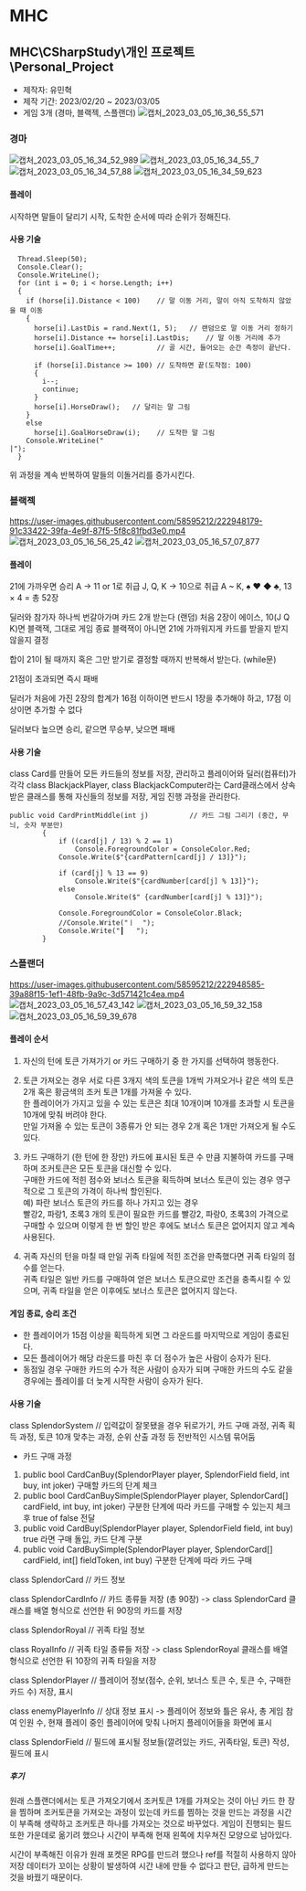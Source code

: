 # MHC

## MHC\CSharpStudy\개인 프로젝트\Personal_Project
- 제작자: 유민혁
- 제작 기간: 2023/02/20 ~ 2023/03/05
- 게임 3개 (경마, 블랙젝, 스플랜더)
![캡처_2023_03_05_16_36_55_571](https://user-images.githubusercontent.com/58595212/222948058-1df43491-656e-4e03-8a31-a6bb50130a96.png)

### 경마
![캡처_2023_03_05_16_34_52_989](https://user-images.githubusercontent.com/58595212/222947996-5c4c2d74-71d9-43a8-92d1-94f9e0899a09.png)
![캡처_2023_03_05_16_34_55_7](https://user-images.githubusercontent.com/58595212/222948005-3e441189-7c95-4cbe-9c25-0dc3ceb53e39.png)
![캡처_2023_03_05_16_34_57_88](https://user-images.githubusercontent.com/58595212/222948012-e68705c0-cfcc-4afe-a6b6-382cfb66b339.png)
![캡처_2023_03_05_16_34_59_623](https://user-images.githubusercontent.com/58595212/222948016-4a1975e0-ff3f-4220-b89e-4b65dc663ffd.png)


#### 플레이
시작하면 말들이 달리기 시작, 도착한 순서에 따라 순위가 정해진다.

#### 사용 기술

```
  Thread.Sleep(50);
  Console.Clear();
  Console.WriteLine();
  for (int i = 0; i < horse.Length; i++)
  {
    if (horse[i].Distance < 100)    // 말 이동 거리, 말이 아직 도착하지 않았을 때 이동
    {
      horse[i].LastDis = rand.Next(1, 5);   // 랜덤으로 말 이동 거리 정하기
      horse[i].Distance += horse[i].LastDis;    // 말 이동 거리에 추가
      horse[i].GoalTime++;          // 골 시간, 들어오는 순간 측정이 끝난다.

      if (horse[i].Distance >= 100) // 도착하면 끝(도착점: 100)
      {
        i--;
        continue;
      }
      horse[i].HorseDraw();   // 달리는 말 그림
    }
    else
      horse[i].GoalHorseDraw(i);    // 도착한 말 그림
    Console.WriteLine("                                                                                                         |");
  }
```
위 과정을 계속 반복하여 말들의 이돌거리를 증가시킨다.


### 블랙젝
https://user-images.githubusercontent.com/58595212/222948179-91c33422-39fa-4e9f-87f5-5f8c81fbd3e0.mp4
![캡처_2023_03_05_16_56_25_42](https://user-images.githubusercontent.com/58595212/222948821-4a1980de-058a-4a37-a3c8-6bcd11f9c1c0.png)
![캡처_2023_03_05_16_57_07_877](https://user-images.githubusercontent.com/58595212/222948837-710aa7a3-aea2-4bab-862c-c412eda5442e.png)


#### 플레이
21에 가까우면 승리
A -> 11 or 1로 취급
J, Q, K -> 10으로 취급
A ~ K, ♠︎ ♥︎ ◆ ♣︎, 13 × 4 = 총 52장

딜러와 참가자 하나씩 번갈아가며 카드 2개 받는다 (랜덤)
처음 2장이 에이스, 10(J Q K)면 블랙잭, 그대로 게임 종료
블랙잭이 아니면 21에 가까워지게 카드를 받을지 받지 않을지 결정

합이 21이 될 때까지 혹은 그만 받기로 결정할 때까지 반복해서 받는다. (while문)

21점이 초과되면 즉시 패배

딜러가 처음에 가진 2장의 합계가 16점 이하이면 
반드시 1장을 추가해야 하고, 17점 이상이면 추가할 수 없다

딜러보다 높으면 승리, 같으면 무승부, 낮으면 패배

#### 사용 기술
class Card를 만들어 모든 카드들의 정보를 저장, 관리하고
플레이어와 딜러(컴퓨터)가 각각 class BlackjackPlayer, class BlackjackComputer라는 Card클래스에서 상속받은 클래스를 통해 자신들의 정보를 저장, 게임 진행 과정을 관리한다.

```
public void CardPrintMiddle(int j)          // 카드 그림 그리기 (중간, 무늬, 숫자 부분만)
        {
            if ((card[j] / 13) % 2 == 1)
                Console.ForegroundColor = ConsoleColor.Red;
            Console.Write($"{cardPattern[card[j] / 13]}");

            if (card[j] % 13 == 9)
                Console.Write($"{cardNumber[card[j] % 13]}");
            else
                Console.Write($" {cardNumber[card[j] % 13]}");

            Console.ForegroundColor = ConsoleColor.Black;
            //Console.Write("ㅣ  ");
            Console.Write("┃   ");
        }
```

### 스플랜더
https://user-images.githubusercontent.com/58595212/222948585-39a88f15-1ef1-48fb-9a9c-3d571421c4ea.mp4
![캡처_2023_03_05_16_57_43_142](https://user-images.githubusercontent.com/58595212/222948864-2863002d-e2b0-4d78-98ab-e9f6b962d8c9.png)
![캡처_2023_03_05_16_59_32_158](https://user-images.githubusercontent.com/58595212/222948936-d8bb5d0e-3dc0-4191-91b5-532a11475fce.png)
![캡처_2023_03_05_16_59_39_678](https://user-images.githubusercontent.com/58595212/222948944-b3ea7172-9de1-4099-8861-d39b1b044460.png)


#### 플레이 순서
1. 자신의 턴에 토큰 가져가기 or 카드 구매하기 중 한 가지를 선택하여 행동한다.

2. 토큰 가져오는 경우
  서로 다른 3개지 색의 토큰을 1개씩 가져오거나 같은 색의 토큰 2개 혹은 황금색의 조커 토큰 1개를 가져올 수 있다.\
	한 플레이어가 가지고 있을 수 있는 토큰은 최대 10개이며 10개를 초과할 시 토큰을 10개에 맞춰 버려야 한다.\
	만일 가져올 수 있는 토큰이 3종류가 안 되는 경우 2개 혹은 1개만 가져오게 될 수도 있다.

3. 카드 구매하기 (한 턴에 한 장만)
	카드에 표시된 토큰 수 만큼 지불하여 카드를 구매하며 조커토큰은 모든 토큰을 대신할 수 있다.\
	구매한 카드에 적힌 점수와 보너스 토큰을 획득하며 보너스 토큰이 있는 경우 영구적으로 그 토큰의 가격이 하나씩 할인된다.\
	예) 파란 보너스 토큰의 카드를 하나 가지고 있는 경우 \
	빨강2, 파랑1, 초록3 개의 토큰이 필요한 카드를 빨강2, 파랑0, 초록3의 가격으로 
	구매할 수 있으며 이렇게 한 번 할인 받은 후에도 보너스 토큰은 없어지지 않고 계속 사용된다.

4. 귀족
	자신의 턴을 마칠 때 만일 귀족 타일에 적힌 조건을 만족했다면 귀족 타일의 점수를 얻는다.\
	귀족 타일은 일반 카드를 구매하여 얻은 보너스 토큰으로만 조건을 충족시킬 수 있으며, 귀족 타일을 얻은 이후에도 보너스 토큰은 없어지지 않는다.

#### 게임 종료, 승리 조건
 - 한 플레이어가 15점 이상을 획득하게 되면 그 라운드를 마지막으로 게임이 종료된다.
 - 모든 플레이어가 해당 라운드를 마친 후 더 점수가 높은 사람이 승자가 된다.
 - 동점일 경우 구매한 카드의 수가 적은 사람이 승자가 되며 구매한 카드의 수도 같을 경우에는 플레이를 더 늦게 시작한 사람이 승자가 된다.

#### 사용 기술
class SplendorSystem    // 입력값이 잘못됐을 경우 뒤로가기, 카드 구매 과정, 귀족 획득 과정, 토큰 10개 맞추는 과정, 순위 산출 과정 등 전반적인 시스템 묶어둠
 - 카드 구매 과정
 1. public bool CardCanBuy(SplendorPlayer player, SplendorField field, int buy, int joker) 구매할 카드의 단계 체크
 2. public bool CardCanBuySimple(SplendorPlayer player, SplendorCard[] cardField, int buy,  int joker) 구분한 단계에 따라 카드를 구매할 수 있는지 체크 후 true of false 전달
 3. public void CardBuy(SplendorPlayer player, SplendorField field, int buy) true 라면 구매 돌입, 카드 단계 구분
 4. public void CardBuySimple(SplendorPlayer player, SplendorCard[] cardField, int[] fieldToken, int buy) 구분한 단계에 따라 카드 구매

class SplendorCard      // 카드 정보

class SplendorCardInfo  // 카드 종류들 저장 (총 90장)  -> class SplendorCard 클래스를 배열 형식으로 선언한 뒤 90장의 카드를 저장

class SplendorRoyal     // 귀족 타일 정보

class RoyalInfo         // 귀족 타일 종류들 저장  -> class SplendorRoyal 클래스를 배열 형식으로 선언한 뒤 10장의 귀족 타일을 저장

class SplendorPlayer    // 플레이어 정보(점수, 순위, 보너스 토큰 수, 토큰 수, 구매한 카드 수) 저장, 표시

class enemyPlayerInfo   // 상대 정보 표시  -> 플레이어 정보와 틀은 유사, 총 게임 참여 인원 수, 현재 플레이 중인 플레이어에 맞춰 나머지 플레이어들을 화면에 표시

class SplendorField     // 필드에 표시될 정보들(깔려있는 카드, 귀족타일, 토큰) 작성, 필드에 표시

##### 후기
원래 스플랜더에서는 토큰 가져오기에서 조커토큰 1개를 가져오는 것이 아닌 카드 한 장을 찜하며 조커토큰을 가져오는 과정이 있는데
카드를 찜하는 것을 만드는 과정을 시간이 부족해 생략하고 조커토큰 하나를 가져오는 것으로 바꾸었다.
게임이 진행되는 필드 또한 가운데로 옮기려 했으나 시간이 부족해 현재 왼쪽에 치우쳐진 모양으로 남아있다. 

시간이 부족해진 이유가 원래 포켓몬 RPG를 만드려 했으나 ref를 적절히 사용하지 않아 저장 데이터가 꼬이는 상황이 발생하여 시간 내에 만들 수 없다고 판단, 급하게 만드는 것을 바꿨기 때문이다.


